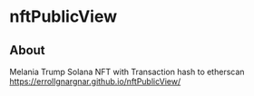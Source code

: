 # nftPublicView

## About
Melania Trump Solana NFT 
with Transaction hash to etherscan
https://errollgnargnar.github.io/nftPublicView/
